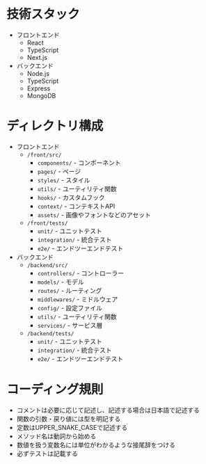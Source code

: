 # 技術スタック
- フロントエンド
    - React
    - TypeScript
    - Next.js
- バックエンド
    - Node.js
    - TypeScript
    - Express
    - MongoDB

# ディレクトリ構成
- フロントエンド
    - `/front/src/`
        - `components/` - コンポーネント
        - `pages/` - ページ
        - `styles/` - スタイル
        - `utils/` - ユーティリティ関数
        - `hooks/` - カスタムフック
        - `context/` - コンテキストAPI
        - `assets/` - 画像やフォントなどのアセット
    - `/front/tests/`
        - `unit/` - ユニットテスト
        - `integration/` - 統合テスト
        - `e2e/` - エンドツーエンドテスト
- バックエンド
    - `/backend/src/`
        - `controllers/` - コントローラー
        - `models/` - モデル
        - `routes/` - ルーティング
        - `middlewares/` - ミドルウェア
        - `config/` - 設定ファイル
        - `utils/` - ユーティリティ関数
        - `services/` - サービス層
    - `/backend/tests/`
        - `unit/` - ユニットテスト
        - `integration/` - 統合テスト
        - `e2e/` - エンドツーエンドテスト

# コーディング規則
- コメントは必要に応じて記述し、記述する場合は日本語で記述する
- 関数の引数・戻り値には型を明記する
- 定数はUPPER_SNAKE_CASEで記述する
- メソッド名は動詞から始める
- 数値を扱う変数名には単位がわかるような接尾辞をつける
- 必ずテストは記載する

